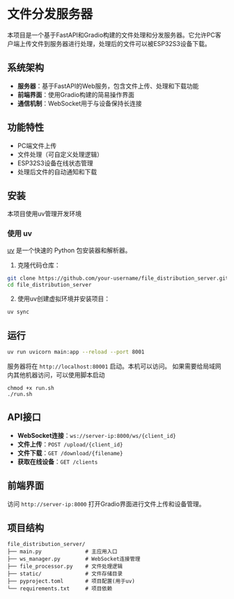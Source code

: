 # 文件分发服务器

本项目是一个基于FastAPI和Gradio构建的文件处理和分发服务器。它允许PC客户端上传文件到服务器进行处理，处理后的文件可以被ESP32S3设备下载。

## 系统架构

- **服务器**：基于FastAPI的Web服务，包含文件上传、处理和下载功能
- **前端界面**：使用Gradio构建的简易操作界面
- **通信机制**：WebSocket用于与设备保持长连接

## 功能特性

- PC端文件上传
- 文件处理（可自定义处理逻辑）
- ESP32S3设备在线状态管理
- 处理后文件的自动通知和下载

## 安装
本项目使用uv管理开发环境
### 使用 uv 

[uv](https://github.com/astral-sh/uv) 是一个快速的 Python 包安装器和解析器。

1. 克隆代码仓库：

```bash
git clone https://github.com/your-username/file_distribution_server.git
cd file_distribution_server
```

2. 使用uv创建虚拟环境并安装项目：

```bash
uv sync
```

## 运行

```bash
uv run uvicorn main:app --reload --port 8001
```

服务器将在 `http://localhost:80001` 启动。本机可以访问。
如果需要给局域网内其他机器访问，可以使用脚本启动
```
chmod +x run.sh
./run.sh
```

## API接口

- **WebSocket连接**：`ws://server-ip:8000/ws/{client_id}`
- **文件上传**：`POST /upload/{client_id}`
- **文件下载**：`GET /download/{filename}`
- **获取在线设备**：`GET /clients`

## 前端界面

访问 `http://server-ip:8000` 打开Gradio界面进行文件上传和设备管理。

## 项目结构

```
file_distribution_server/
├── main.py              # 主应用入口
├── ws_manager.py        # WebSocket连接管理
├── file_processor.py    # 文件处理逻辑
├── static/              # 文件存储目录
├── pyproject.toml       # 项目配置(用于uv)
└── requirements.txt     # 项目依赖
``` 